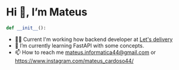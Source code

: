 #  Hi 👋, I’m Mateus

```python 
def __init__():
```

- 👨‍💻 Current I'm working how backend developer at [Let's delivery](https://www.lets.delivery/)
- 🌱 I’m currently learning FastAPI with some concepts.
- 📫 How to reach me mateus.informatica44@gmail.com or https://www.instagram.com/mateus_cardoso44/ 

<!---
raiizoor/raiizoor is a ✨ special ✨ repository because its `README.md` (this file) appears on your GitHub profile.
You can click the Preview link to take a look at your changes.
--->
